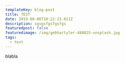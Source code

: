 ```yaml
---
templateKey: blog-post
title: TEST
date: 2019-08-06T10:22:23.811Z
description: sgsgsfgsfgsfgs
featuredpost: false
featuredimage: /img/gebhartyler-488825-unsplash.jpg
tags:
  - test
---
```

blabla
